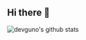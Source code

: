 ## Hi there 👋

<!--
**devguno/devguno** is a ✨ _special_ ✨ repository because its `README.md` (this file) appears on your GitHub profile.


Here are some ideas to get you started:

- 🔭 I’m currently working on ...
- 🌱 I’m currently learning ...
- 👯 I’m looking to collaborate on ...
- 🤔 I’m looking for help with ...
- 💬 Ask me about ...
- 📫 How to reach me: ...
- 😄 Pronouns: ...
- ⚡ Fun fact: ...
-->

![devguno's github stats](https://github-readme-stats.vercel.app/api?username=devguno&show_icons=true&theme=tokyonight&hide_rank=true)
